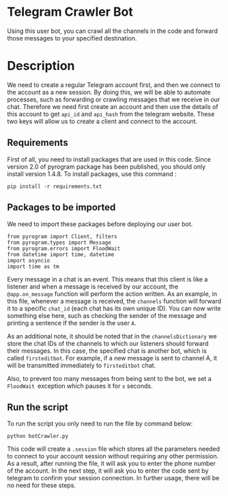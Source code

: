 # Telegram Crawler Bot
Using this user bot, you can crawl all the channels in the code and forward those messages to your specified destination.

# Description

We need to create a regular Telegram account first, and then we connect to the account as a new session. By doing this, we will be able to automate processes, such as forwarding or crawling messages that we receive in our chat. Therefore we need first create an account and then use the details of this account to get `api_id` and `api_hash` from the telegram website. These two keys will allow us to create a client and connect to the account.

## Requirements 

First of all, you need to install packages that are used in this code. Since version 2.0 of pyrogram package has been published, you should only install version 1.4.8.
To install packages, use this command :

```
pip install -r requirements.txt
```
## Packages to be imported

We need to import these packages before deploying our user bot.

```
from pyrogram import Client, filters
from pyrogram.types import Message
from pyrogram.errors import FloodWait
from datetime import time, datetime
import asyncio
import time as tm
```

Every message in a chat is an event. This means that this client is like a listener and when a message is received by our account, the `@app.on_message` function will perform the action written. As an example, in this file, whenever a message is received, the `channels` function will forward it to a specific `chat_id` (each chat has its own unique ID). You can now write something else here, such as checking the sender of the message and printing a sentence if the sender is the user `A`.

As an additional note, it should be noted that in the `channelsDictionary` we store the chat IDs of the channels to which our listeners should forward their messages. In this case, the specified chat is another bot, which is called `firsteditbot`. For example, if a new message is sent to channel A, it will be transmitted immediately to `firsteditbot` chat.

Also, to prevent too many messages from being sent to the bot, we set a `FloodWait `exception which pauses it for `x` seconds.

## Run the script

To run the script you only need to run the file by command below:

```
python botCrawler.py
```

This code will create a `.session` file which stores all the parameters needed to connect to your account session without requiring any other permission. As a result, after running the file, it will ask you to enter the phone number of the account. In the next step, it will ask you to enter the code sent by telegram to confirm your session connection. In further usage, there will be no need for these steps.
